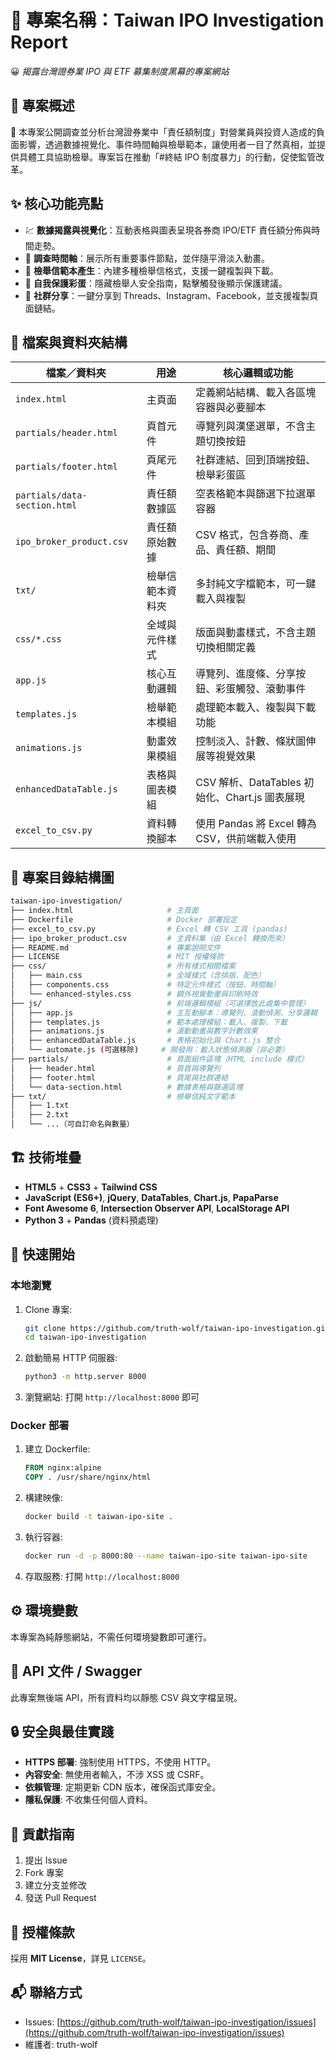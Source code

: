 # 📌 專案名稱：Taiwan IPO Investigation Report

😀 _揭露台灣證券業 IPO 與 ETF 募集制度黑幕的專案網站_

## 📝 專案概述

🧐 本專案公開調查並分析台灣證券業中「責任額制度」對營業員與投資人造成的負面影響，透過數據視覺化、事件時間軸與檢舉範本，讓使用者一目了然真相，並提供具體工具協助檢舉。專案旨在推動「#終結 IPO 制度暴力」的行動，促使監管改革。

## ✨ 核心功能亮點

- 💹 **數據揭露與視覺化**：互動表格與圖表呈現各券商 IPO/ETF 責任額分佈與時間走勢。
- 📜 **調查時間軸**：展示所有重要事件節點，並伴隨平滑淡入動畫。
- 📝 **檢舉信範本產生**：內建多種檢舉信格式，支援一鍵複製與下載。
- 🎁 **自我保護彩蛋**：隱藏檢舉人安全指南，點擊觸發後顯示保護建議。
- 🔗 **社群分享**：一鍵分享到 Threads、Instagram、Facebook，並支援複製頁面鏈結。

## 📂 檔案與資料夾結構

| 檔案／資料夾                 | 用途             | 核心邏輯或功能                                 |
| ---------------------------- | ---------------- | ---------------------------------------------- |
| `index.html`                 | 主頁面           | 定義網站結構、載入各區塊容器與必要腳本         |
| `partials/header.html`       | 頁首元件         | 導覽列與漢堡選單，不含主題切換按鈕             |
| `partials/footer.html`       | 頁尾元件         | 社群連結、回到頂端按鈕、檢舉彩蛋區             |
| `partials/data-section.html` | 責任額數據區     | 空表格範本與篩選下拉選單容器                   |
| `ipo_broker_product.csv`     | 責任額原始數據   | CSV 格式，包含券商、產品、責任額、期間         |
| `txt/`                       | 檢舉信範本資料夾 | 多封純文字檔範本，可一鍵載入與複製             |
| `css/*.css`                  | 全域與元件樣式   | 版面與動畫樣式，不含主題切換相關定義           |
| `app.js`                     | 核心互動邏輯     | 導覽列、進度條、分享按鈕、彩蛋觸發、滾動事件   |
| `templates.js`               | 檢舉範本模組     | 處理範本載入、複製與下載功能                   |
| `animations.js`              | 動畫效果模組     | 控制淡入、計數、條狀圖伸展等視覺效果           |
| `enhancedDataTable.js`       | 表格與圖表模組   | CSV 解析、DataTables 初始化、Chart.js 圖表展現 |
| `excel_to_csv.py`            | 資料轉換腳本     | 使用 Pandas 將 Excel 轉為 CSV，供前端載入使用  |

## 📂 專案目錄結構圖

```bash
taiwan-ipo-investigation/
├── index.html                     # 主頁面
├── Dockerfile                     # Docker 部署設定
├── excel_to_csv.py                # Excel 轉 CSV 工具 (pandas)
├── ipo_broker_product.csv         # 主資料集（由 Excel 轉換而來）
├── README.md                      # 專案說明文件
├── LICENSE                        # MIT 授權條款
├── css/                           # 所有樣式相關檔案
│   ├── main.css                   # 全域樣式（含排版、配色）
│   ├── components.css             # 特定元件樣式（按鈕、時間軸）
│   └── enhanced-styles.css        # 額外視覺動畫與印刷特效
├── js/                            # 前端邏輯模組（可選擇放此處集中管理）
│   ├── app.js                     # 主互動腳本：導覽列、滾動偵測、分享邏輯
│   ├── templates.js               # 範本處理模組：載入、複製、下載
│   ├── animations.js              # 滾動動畫與數字計數效果
│   ├── enhancedDataTable.js       # 表格初始化與 Chart.js 整合
│   └── automate.js (可選移除)     # 開發用：載入狀態偵測器（非必要）
├── partials/                      # 頁面組件區塊（HTML include 模式）
│   ├── header.html                # 頁首與導覽列
│   ├── footer.html                # 頁尾與社群連結
│   └── data-section.html          # 數據表格與篩選區塊
├── txt/                           # 檢舉信純文字範本
│   ├── 1.txt
│   ├── 2.txt
│   └── ...（可自訂命名與數量）
```

## 🏗️ 技術堆疊

- **HTML5** + **CSS3** + **Tailwind CSS**
- **JavaScript (ES6+)**, **jQuery**, **DataTables**, **Chart.js**, **PapaParse**
- **Font Awesome 6**, **Intersection Observer API**, **LocalStorage API**
- **Python 3** + **Pandas** (資料預處理)

## 🚀 快速開始

### 本地瀏覽

1. Clone 專案:

   ```bash
   git clone https://github.com/truth-wolf/taiwan-ipo-investigation.git
   cd taiwan-ipo-investigation
   ```

2. 啟動簡易 HTTP 伺服器:

   ```bash
   python3 -m http.server 8000
   ```

3. 瀏覽網站:
   打開 `http://localhost:8000` 即可

### Docker 部署

1. 建立 Dockerfile:

   ```dockerfile
   FROM nginx:alpine
   COPY . /usr/share/nginx/html
   ```

2. 構建映像:

   ```bash
   docker build -t taiwan-ipo-site .
   ```

3. 執行容器:

   ```bash
   docker run -d -p 8000:80 --name taiwan-ipo-site taiwan-ipo-site
   ```

4. 存取服務:
   打開 `http://localhost:8000`

## ⚙️ 環境變數

本專案為純靜態網站，不需任何環境變數即可運行。

## 📄 API 文件 / Swagger

此專案無後端 API，所有資料均以靜態 CSV 與文字檔呈現。

## 🔒 安全與最佳實踐

- **HTTPS 部署**: 強制使用 HTTPS，不使用 HTTP。
- **內容安全**: 無使用者輸入，不涉 XSS 或 CSRF。
- **依賴管理**: 定期更新 CDN 版本，確保函式庫安全。
- **隱私保護**: 不收集任何個人資料。

## 🤝 貢獻指南

1. 提出 Issue
2. Fork 專案
3. 建立分支並修改
4. 發送 Pull Request

## 🪪 授權條款

採用 **MIT License**，詳見 `LICENSE`。

## 📬 聯絡方式

- Issues: [https://github.com/truth-wolf/taiwan-ipo-investigation/issues](https://github.com/truth-wolf/taiwan-ipo-investigation/issues)
- 維護者: truth-wolf
